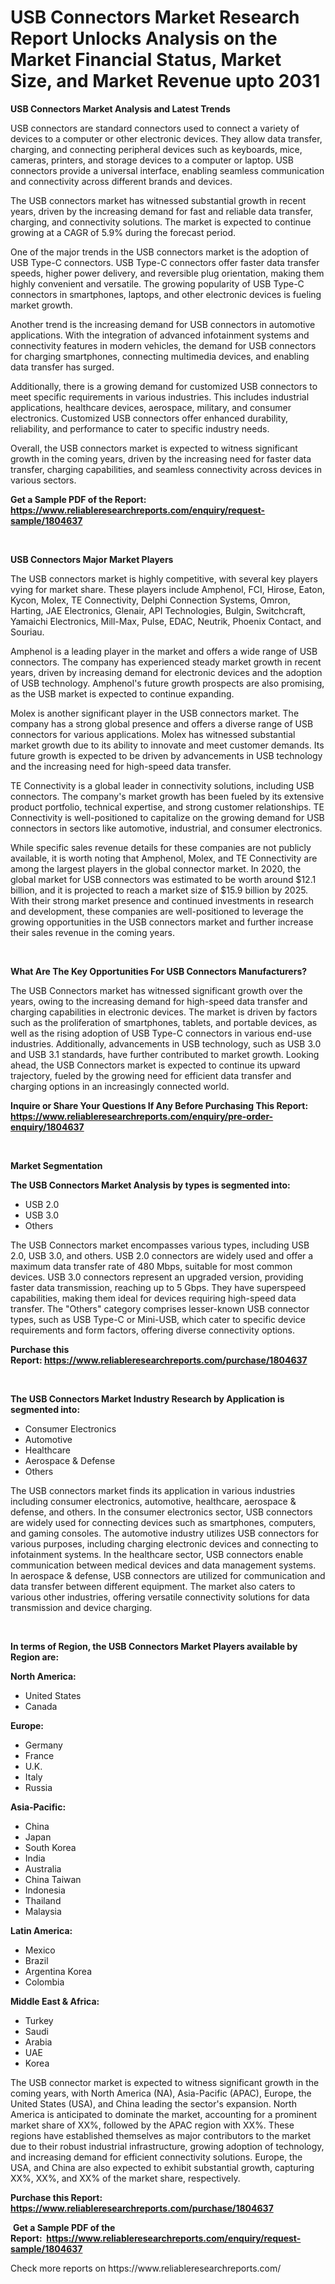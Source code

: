 <p><h1>USB Connectors Market Research Report Unlocks Analysis on the Market Financial Status, Market Size, and Market Revenue upto 2031</h1></p><p><strong>USB Connectors Market Analysis and Latest Trends</strong></p>
<p><p>USB connectors are standard connectors used to connect a variety of devices to a computer or other electronic devices. They allow data transfer, charging, and connecting peripheral devices such as keyboards, mice, cameras, printers, and storage devices to a computer or laptop. USB connectors provide a universal interface, enabling seamless communication and connectivity across different brands and devices.</p><p>The USB connectors market has witnessed substantial growth in recent years, driven by the increasing demand for fast and reliable data transfer, charging, and connectivity solutions. The market is expected to continue growing at a CAGR of 5.9% during the forecast period.</p><p>One of the major trends in the USB connectors market is the adoption of USB Type-C connectors. USB Type-C connectors offer faster data transfer speeds, higher power delivery, and reversible plug orientation, making them highly convenient and versatile. The growing popularity of USB Type-C connectors in smartphones, laptops, and other electronic devices is fueling market growth.</p><p>Another trend is the increasing demand for USB connectors in automotive applications. With the integration of advanced infotainment systems and connectivity features in modern vehicles, the demand for USB connectors for charging smartphones, connecting multimedia devices, and enabling data transfer has surged.</p><p>Additionally, there is a growing demand for customized USB connectors to meet specific requirements in various industries. This includes industrial applications, healthcare devices, aerospace, military, and consumer electronics. Customized USB connectors offer enhanced durability, reliability, and performance to cater to specific industry needs.</p><p>Overall, the USB connectors market is expected to witness significant growth in the coming years, driven by the increasing need for faster data transfer, charging capabilities, and seamless connectivity across devices in various sectors.</p></p>
<p><strong>Get a Sample PDF of the Report:&nbsp; <a href="https://www.reliableresearchreports.com/enquiry/request-sample/1804637">https://www.reliableresearchreports.com/enquiry/request-sample/1804637</a></strong></p>
<p>&nbsp;</p>
<p><strong>USB Connectors Major Market Players</strong></p>
<p><p>The USB connectors market is highly competitive, with several key players vying for market share. These players include Amphenol, FCI, Hirose, Eaton, Kycon, Molex, TE Connectivity, Delphi Connection Systems, Omron, Harting, JAE Electronics, Glenair, API Technologies, Bulgin, Switchcraft, Yamaichi Electronics, Mill-Max, Pulse, EDAC, Neutrik, Phoenix Contact, and Souriau.</p><p>Amphenol is a leading player in the market and offers a wide range of USB connectors. The company has experienced steady market growth in recent years, driven by increasing demand for electronic devices and the adoption of USB technology. Amphenol's future growth prospects are also promising, as the USB market is expected to continue expanding.</p><p>Molex is another significant player in the USB connectors market. The company has a strong global presence and offers a diverse range of USB connectors for various applications. Molex has witnessed substantial market growth due to its ability to innovate and meet customer demands. Its future growth is expected to be driven by advancements in USB technology and the increasing need for high-speed data transfer.</p><p>TE Connectivity is a global leader in connectivity solutions, including USB connectors. The company's market growth has been fueled by its extensive product portfolio, technical expertise, and strong customer relationships. TE Connectivity is well-positioned to capitalize on the growing demand for USB connectors in sectors like automotive, industrial, and consumer electronics.</p><p>While specific sales revenue details for these companies are not publicly available, it is worth noting that Amphenol, Molex, and TE Connectivity are among the largest players in the global connector market. In 2020, the global market for USB connectors was estimated to be worth around $12.1 billion, and it is projected to reach a market size of $15.9 billion by 2025. With their strong market presence and continued investments in research and development, these companies are well-positioned to leverage the growing opportunities in the USB connectors market and further increase their sales revenue in the coming years.</p></p>
<p>&nbsp;</p>
<p><strong>What Are The Key Opportunities For USB Connectors Manufacturers?</strong></p>
<p><p>The USB Connectors market has witnessed significant growth over the years, owing to the increasing demand for high-speed data transfer and charging capabilities in electronic devices. The market is driven by factors such as the proliferation of smartphones, tablets, and portable devices, as well as the rising adoption of USB Type-C connectors in various end-use industries. Additionally, advancements in USB technology, such as USB 3.0 and USB 3.1 standards, have further contributed to market growth. Looking ahead, the USB Connectors market is expected to continue its upward trajectory, fueled by the growing need for efficient data transfer and charging options in an increasingly connected world.</p></p>
<p><strong>Inquire or Share Your Questions If Any Before Purchasing This Report: <a href="https://www.reliableresearchreports.com/enquiry/pre-order-enquiry/1804637">https://www.reliableresearchreports.com/enquiry/pre-order-enquiry/1804637</a></strong></p>
<p>&nbsp;</p>
<p><strong>Market Segmentation</strong></p>
<p><strong>The USB Connectors Market Analysis by types is segmented into:</strong></p>
<p><ul><li>USB 2.0</li><li>USB 3.0</li><li>Others</li></ul></p>
<p><p>The USB Connectors market encompasses various types, including USB 2.0, USB 3.0, and others. USB 2.0 connectors are widely used and offer a maximum data transfer rate of 480 Mbps, suitable for most common devices. USB 3.0 connectors represent an upgraded version, providing faster data transmission, reaching up to 5 Gbps. They have superspeed capabilities, making them ideal for devices requiring high-speed data transfer. The "Others" category comprises lesser-known USB connector types, such as USB Type-C or Mini-USB, which cater to specific device requirements and form factors, offering diverse connectivity options.</p></p>
<p><strong>Purchase this Report:&nbsp;<a href="https://www.reliableresearchreports.com/purchase/1804637">https://www.reliableresearchreports.com/purchase/1804637</a></strong></p>
<p>&nbsp;</p>
<p><strong>The USB Connectors Market Industry Research by Application is segmented into:</strong></p>
<p><ul><li>Consumer Electronics</li><li>Automotive</li><li>Healthcare</li><li>Aerospace & Defense</li><li>Others</li></ul></p>
<p><p>The USB connectors market finds its application in various industries including consumer electronics, automotive, healthcare, aerospace & defense, and others. In the consumer electronics sector, USB connectors are widely used for connecting devices such as smartphones, computers, and gaming consoles. The automotive industry utilizes USB connectors for various purposes, including charging electronic devices and connecting to infotainment systems. In the healthcare sector, USB connectors enable communication between medical devices and data management systems. In aerospace & defense, USB connectors are utilized for communication and data transfer between different equipment. The market also caters to various other industries, offering versatile connectivity solutions for data transmission and device charging.</p></p>
<p>&nbsp;</p>
<p><strong>In terms of Region, the USB Connectors Market Players available by Region are:</strong></p>
<p>
    <p> <strong> North America: </strong>
        <ul>
            <li>United States</li>
            <li>Canada</li>
        </ul>
        </p> 
    <p> <strong> Europe: </strong>
        <ul>
            <li>Germany</li>
            <li>France</li>
            <li>U.K.</li>
            <li>Italy</li>
            <li>Russia</li>
        </ul>
        </p> 
    <p> <strong> Asia-Pacific: </strong>
        <ul>
            <li>China</li>
            <li>Japan</li>
            <li>South Korea</li>
            <li>India</li>
            <li>Australia</li>
            <li>China Taiwan</li>
            <li>Indonesia</li>
            <li>Thailand</li>
            <li>Malaysia</li>
        </ul>
        </p> 
    <p> <strong> Latin America: </strong>
        <ul>
            <li>Mexico</li>
            <li>Brazil</li>
            <li>Argentina Korea</li>
            <li>Colombia</li>
        </ul>
        </p> 
    <p> <strong> Middle East & Africa: </strong>
        <ul>
            <li>Turkey</li>
            <li>Saudi</li>
            <li>Arabia</li>
            <li>UAE</li>
            <li>Korea</li>
        </ul>
    </p>
    </p>
<p><p>The USB connector market is expected to witness significant growth in the coming years, with North America (NA), Asia-Pacific (APAC), Europe, the United States (USA), and China leading the sector's expansion. North America is anticipated to dominate the market, accounting for a prominent market share of XX%, followed by the APAC region with XX%. These regions have established themselves as major contributors to the market due to their robust industrial infrastructure, growing adoption of technology, and increasing demand for efficient connectivity solutions. Europe, the USA, and China are also expected to exhibit substantial growth, capturing XX%, XX%, and XX% of the market share, respectively.</p></p>
<p><strong>Purchase this Report: <a href="https://www.reliableresearchreports.com/purchase/1804637">https://www.reliableresearchreports.com/purchase/1804637</a></strong></p>
<p>&nbsp;<strong>Get a Sample PDF of the Report:&nbsp;&nbsp;<a href="https://www.reliableresearchreports.com/enquiry/request-sample/1804637">https://www.reliableresearchreports.com/enquiry/request-sample/1804637</a></strong></p>
<p><strong></strong></p>
<p>Check more reports on https://www.reliableresearchreports.com/</p>